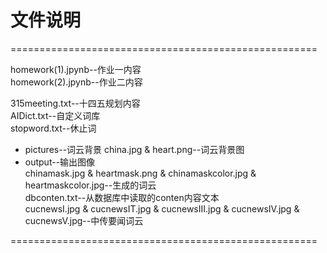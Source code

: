 # 文件说明  
  
=====================================================  
  
homework(1).jpynb--作业一内容  
homework(2).jpynb--作业二内容  
  
315meeting.txt--十四五规划内容  
AIDict.txt--自定义词库  
stopword.txt--休止词  
  
+ pictures--词云背景
    china.jpg & heart.png--词云背景图  
+ output--输出图像  
    chinamask.jpg & heartmask.png & chinamaskcolor.jpg & heartmaskcolor.jpg--生成的词云  
    dbconten.txt--从数据库中读取的conten内容文本  
    cucnewsI.jpg & cucnewsIT.jpg & cucnewsIII.jpg & cucnewsIV.jpg & cucnewsV.jpg--中传要闻词云  
  
=====================================================  